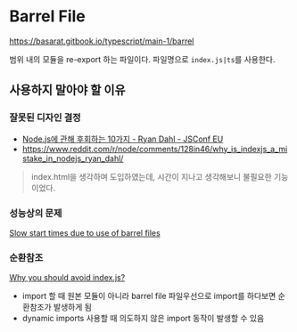 # Barrel File

<https://basarat.gitbook.io/typescript/main-1/barrel>

범위 내의 모듈을 re-export 하는 파일이다. 파일명으로 `index.js|ts`를 사용한다.

## 사용하지 말아야 할 이유

### 잘못된 디자인 결정

- [Node.js에 관해 후회하는 10가지 - Ryan Dahl - JSConf EU](https://youtu.be/M3BM9TB-8yA?t=835)
- <https://www.reddit.com/r/node/comments/128in46/why_is_indexjs_a_mistake_in_nodejs_ryan_dahl/>

> index.html을 생각하며 도입하였는데, 시간이 지나고 생각해보니 불필요한 기능이었다.

### 성능상의 문제

[Slow start times due to use of barrel files](https://github.com/jestjs/jest/issues/11234)

### 순환참조

[Why you should avoid index.js?](https://medium.com/@alonmiz1234/why-you-should-avoid-index-js-3321a9902120)

- import 할 때 원본 모듈이 아니라 barrel file 파일우선으로 import를 하다보면 순환참조가 발생하게 됨
- dynamic imports 사용할 때 의도하지 않은 import 동작이 발생할 수 있음
